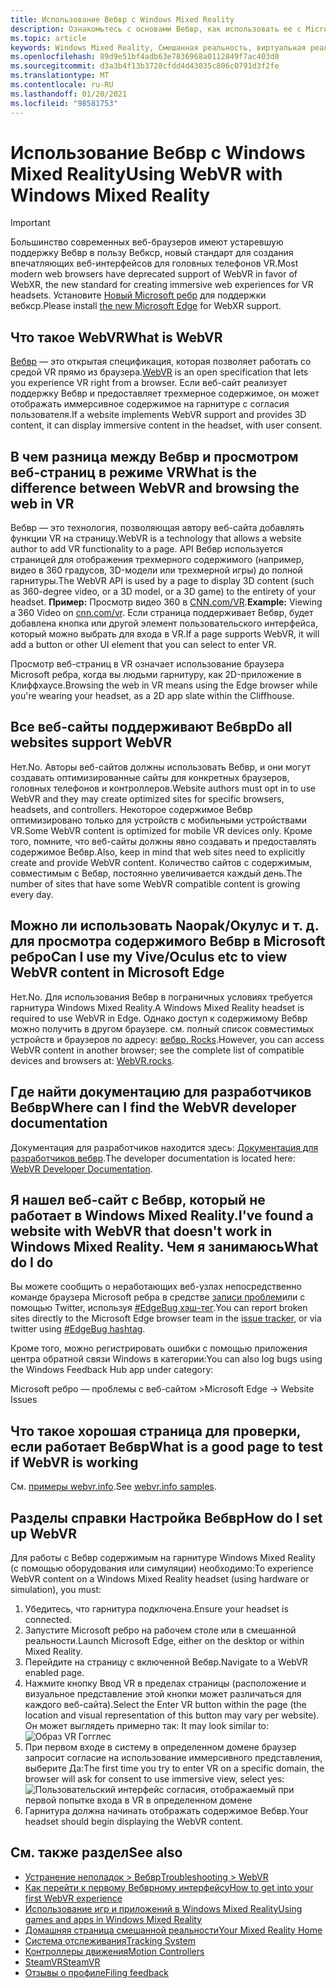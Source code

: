 ```yaml
---
title: Использование Вебвр с Windows Mixed Reality
description: Ознакомьтесь с основами Вебвр, как использовать ее с Microsoft ребром на гарнитурах Windows Mixed Reality, а также как часто устранять неполадки.
ms.topic: article
keywords: Windows Mixed Reality, Смешанная реальность, виртуальная реальность, VR, MR, Вебвр, ребро, Microsoft ребро, просмотр веб-страниц
ms.openlocfilehash: 89d9e51bf4adb63e7836968a0112849f7ac403d0
ms.sourcegitcommit: d3a3b4f13b3728cfdd4d43035c806c0791d3f2fe
ms.translationtype: MT
ms.contentlocale: ru-RU
ms.lasthandoff: 01/20/2021
ms.locfileid: "98581753"
---
```

# <a name="using-webvr-with-windows-mixed-reality"></a><span data-ttu-id="eb535-104">Использование Вебвр с Windows Mixed Reality</span><span class="sxs-lookup"><span data-stu-id="eb535-104">Using WebVR with Windows Mixed Reality</span></span>

>[!IMPORTANT]
><span data-ttu-id="eb535-105">Большинство современных веб-браузеров имеют устаревшую поддержку Вебвр в пользу Вебкср, новый стандарт для создания впечатляющих веб-интерфейсов для головных телефонов VR.</span><span class="sxs-lookup"><span data-stu-id="eb535-105">Most modern web browsers have deprecated support of WebVR in favor of WebXR, the new standard for creating immersive web experiences for VR headsets.</span></span> <span data-ttu-id="eb535-106">Установите [Новый Microsoft ребр](using-microsoft-edge.md) для поддержки вебкср.</span><span class="sxs-lookup"><span data-stu-id="eb535-106">Please install [the new Microsoft Edge](using-microsoft-edge.md) for WebXR support.</span></span>

## <a name="what-is-webvr"></a><span data-ttu-id="eb535-107">Что такое WebVR</span><span class="sxs-lookup"><span data-stu-id="eb535-107">What is WebVR</span></span>

<span data-ttu-id="eb535-108">[Вебвр](https://webvr.info) — это открытая спецификация, которая позволяет работать со средой VR прямо из браузера.</span><span class="sxs-lookup"><span data-stu-id="eb535-108">[WebVR](https://webvr.info) is an open specification that lets you experience VR right from a browser.</span></span> <span data-ttu-id="eb535-109">Если веб-сайт реализует поддержку Вебвр и предоставляет трехмерное содержимое, он может отображать иммерсивное содержимое на гарнитуре с согласия пользователя.</span><span class="sxs-lookup"><span data-stu-id="eb535-109">If a website implements WebVR support and provides 3D content, it can display immersive content in the headset, with user consent.</span></span>

## <a name="what-is-the-difference-between-webvr-and-browsing-the-web-in-vr"></a><span data-ttu-id="eb535-110">В чем разница между Вебвр и просмотром веб-страниц в режиме VR</span><span class="sxs-lookup"><span data-stu-id="eb535-110">What is the difference between WebVR and browsing the web in VR</span></span>

<span data-ttu-id="eb535-111">Вебвр — это технология, позволяющая автору веб-сайта добавлять функции VR на страницу.</span><span class="sxs-lookup"><span data-stu-id="eb535-111">WebVR is a technology that allows a website author to add VR functionality to a page.</span></span> <span data-ttu-id="eb535-112">API Вебвр используется страницей для отображения трехмерного содержимого (например, видео в 360 градусов, 3D-модели или трехмерной игры) до полной гарнитуры.</span><span class="sxs-lookup"><span data-stu-id="eb535-112">The WebVR API is used by a page to display 3D content (such as 360-degree video, or a 3D model, or a 3D game) to the entirety of your headset.</span></span> <span data-ttu-id="eb535-113">**Пример:** Просмотр видео 360 в [CNN.com/VR](http://cnn.com/vr).</span><span class="sxs-lookup"><span data-stu-id="eb535-113">**Example:** Viewing a 360 Video on [cnn.com/vr](http://cnn.com/vr).</span></span> <span data-ttu-id="eb535-114">Если страница поддерживает Вебвр, будет добавлена кнопка или другой элемент пользовательского интерфейса, который можно выбрать для входа в VR.</span><span class="sxs-lookup"><span data-stu-id="eb535-114">If a page supports WebVR, it will add a button or other UI element that you can select to enter VR.</span></span>

<span data-ttu-id="eb535-115">Просмотр веб-страниц в VR означает использование браузера Microsoft ребра, когда вы людьми гарнитуру, как 2D-приложение в Клиффхаусе.</span><span class="sxs-lookup"><span data-stu-id="eb535-115">Browsing the web in VR means using the Edge browser while you're wearing your headset, as a 2D app slate within the Cliffhouse.</span></span>

## <a name="do-all-websites-support-webvr"></a><span data-ttu-id="eb535-116">Все веб-сайты поддерживают Вебвр</span><span class="sxs-lookup"><span data-stu-id="eb535-116">Do all websites support WebVR</span></span>

<span data-ttu-id="eb535-117">Нет.</span><span class="sxs-lookup"><span data-stu-id="eb535-117">No.</span></span> <span data-ttu-id="eb535-118">Авторы веб-сайтов должны использовать Вебвр, и они могут создавать оптимизированные сайты для конкретных браузеров, головных телефонов и контроллеров.</span><span class="sxs-lookup"><span data-stu-id="eb535-118">Website authors must opt in to use WebVR and they may create optimized sites for specific browsers, headsets, and controllers.</span></span> <span data-ttu-id="eb535-119">Некоторое содержимое Вебвр оптимизировано только для устройств с мобильными устройствами VR.</span><span class="sxs-lookup"><span data-stu-id="eb535-119">Some WebVR content is optimized for mobile VR devices only.</span></span> <span data-ttu-id="eb535-120">Кроме того, помните, что веб-сайты должны явно создавать и предоставлять содержимое Вебвр.</span><span class="sxs-lookup"><span data-stu-id="eb535-120">Also, keep in mind that web sites need to explicitly create and provide WebVR content.</span></span> <span data-ttu-id="eb535-121">Количество сайтов с содержимым, совместимым с Вебвр, постоянно увеличивается каждый день.</span><span class="sxs-lookup"><span data-stu-id="eb535-121">The number of sites that have some WebVR compatible content is growing every day.</span></span>

## <a name="can-i-use-my-viveoculus-etc-to-view-webvr-content-in-microsoft-edge"></a><span data-ttu-id="eb535-122">Можно ли использовать Naopak/Окулус и т. д. для просмотра содержимого Вебвр в Microsoft ребро</span><span class="sxs-lookup"><span data-stu-id="eb535-122">Can I use my Vive/Oculus etc to view WebVR content in Microsoft Edge</span></span>

<span data-ttu-id="eb535-123">Нет.</span><span class="sxs-lookup"><span data-stu-id="eb535-123">No.</span></span> <span data-ttu-id="eb535-124">Для использования Вебвр в пограничных условиях требуется гарнитура Windows Mixed Reality.</span><span class="sxs-lookup"><span data-stu-id="eb535-124">A Windows Mixed Reality headset is required to use WebVR in Edge.</span></span> <span data-ttu-id="eb535-125">Однако доступ к содержимому Вебвр можно получить в другом браузере. см. полный список совместимых устройств и браузеров по адресу: [вебвр. Rocks](http://webvr.rocks/).</span><span class="sxs-lookup"><span data-stu-id="eb535-125">However, you can access WebVR content in another browser; see the complete list of compatible devices and browsers at: [WebVR.rocks](http://webvr.rocks/).</span></span>

## <a name="where-can-i-find-the-webvr-developer-documentation"></a><span data-ttu-id="eb535-126">Где найти документацию для разработчиков Вебвр</span><span class="sxs-lookup"><span data-stu-id="eb535-126">Where can I find the WebVR developer documentation</span></span>

<span data-ttu-id="eb535-127">Документация для разработчиков находится здесь: [Документация для разработчиков вебвр](/microsoft-edge/webvr/).</span><span class="sxs-lookup"><span data-stu-id="eb535-127">The developer documentation is located here: [WebVR Developer Documentation](/microsoft-edge/webvr/).</span></span>

## <a name="ive-found-a-website-with-webvr-that-doesnt-work-in-windows-mixed-reality-what-do-i-do"></a><span data-ttu-id="eb535-128">Я нашел веб-сайт с Вебвр, который не работает в Windows Mixed Reality.</span><span class="sxs-lookup"><span data-stu-id="eb535-128">I've found a website with WebVR that doesn't work in Windows Mixed Reality.</span></span> <span data-ttu-id="eb535-129">Чем я занимаюсь</span><span class="sxs-lookup"><span data-stu-id="eb535-129">What do I do</span></span>

<span data-ttu-id="eb535-130">Вы можете сообщить о неработающих веб-узлах непосредственно команде браузера Microsoft ребра в средстве [записи проблем](https://developer.microsoft.com/en-us/microsoft-edge/platform/issues/)или с помощью Twitter, используя [#EdgeBug хэш-тег](https://blogs.windows.com/msedgedev/2016/08/11/edgebug-twitter/).</span><span class="sxs-lookup"><span data-stu-id="eb535-130">You can report broken sites directly to the Microsoft Edge browser team in the [issue tracker](https://developer.microsoft.com/en-us/microsoft-edge/platform/issues/), or via twitter using [#EdgeBug hashtag](https://blogs.windows.com/msedgedev/2016/08/11/edgebug-twitter/).</span></span>

<span data-ttu-id="eb535-131">Кроме того, можно регистрировать ошибки с помощью приложения центра обратной связи Windows в категории:</span><span class="sxs-lookup"><span data-stu-id="eb535-131">You can also log bugs using the Windows Feedback Hub app under category:</span></span>

<span data-ttu-id="eb535-132">Microsoft ребро — проблемы с веб-сайтом ></span><span class="sxs-lookup"><span data-stu-id="eb535-132">Microsoft Edge -> Website Issues</span></span>

## <a name="what-is-a-good-page-to-test-if-webvr-is-working"></a><span data-ttu-id="eb535-133">Что такое хорошая страница для проверки, если работает Вебвр</span><span class="sxs-lookup"><span data-stu-id="eb535-133">What is a good page to test if WebVR is working</span></span>

<span data-ttu-id="eb535-134">См. [примеры webvr.info](http://webvr.info/samples/XX-vr-controllers.html).</span><span class="sxs-lookup"><span data-stu-id="eb535-134">See [webvr.info samples](http://webvr.info/samples/XX-vr-controllers.html).</span></span>

## <a name="how-do-i-set-up-webvr"></a><span data-ttu-id="eb535-135">Разделы справки Настройка Вебвр</span><span class="sxs-lookup"><span data-stu-id="eb535-135">How do I set up WebVR</span></span>

<span data-ttu-id="eb535-136">Для работы с Вебвр содержимым на гарнитуре Windows Mixed Reality (с помощью оборудования или симуляции) необходимо:</span><span class="sxs-lookup"><span data-stu-id="eb535-136">To experience WebVR content on a Windows Mixed Reality headset (using hardware or simulation), you must:</span></span>

1. <span data-ttu-id="eb535-137">Убедитесь, что гарнитура подключена.</span><span class="sxs-lookup"><span data-stu-id="eb535-137">Ensure your headset is connected.</span></span>
2. <span data-ttu-id="eb535-138">Запустите Microsoft ребро на рабочем столе или в смешанной реальности.</span><span class="sxs-lookup"><span data-stu-id="eb535-138">Launch Microsoft Edge, either on the desktop or within Mixed Reality.</span></span>
3. <span data-ttu-id="eb535-139">Перейдите на страницу с включенной Вебвр.</span><span class="sxs-lookup"><span data-stu-id="eb535-139">Navigate to a WebVR enabled page.</span></span>
4. <span data-ttu-id="eb535-140">Нажмите кнопку Ввод VR в пределах страницы (расположение и визуальное представление этой кнопки может различаться для каждого веб-сайта).</span><span class="sxs-lookup"><span data-stu-id="eb535-140">Select the Enter VR button within the page (the location and visual representation of this button may vary per website).</span></span> <span data-ttu-id="eb535-141">Он может выглядеть примерно так: </span><span class="sxs-lookup"><span data-stu-id="eb535-141">It may look similar to:</span></span>\
   ![Образ VR Гогглес](images/75px-enter-vr.png)
5. <span data-ttu-id="eb535-143">При первом входе в систему в определенном домене браузер запросит согласие на использование иммерсивного представления, выберите Да:</span><span class="sxs-lookup"><span data-stu-id="eb535-143">The first time you try to enter VR on a specific domain, the browser will ask for consent to use immersive view, select yes:</span></span> ![Пользовательский интерфейс согласия, отображаемый при первой попытке входа в VR в определенном домене](images/1053px-Webvr-consent-ui.png)
6. <span data-ttu-id="eb535-145">Гарнитура должна начинать отображать содержимое Вебвр.</span><span class="sxs-lookup"><span data-stu-id="eb535-145">Your headset should begin displaying the WebVR content.</span></span>

## <a name="see-also"></a><span data-ttu-id="eb535-146">См. также раздел</span><span class="sxs-lookup"><span data-stu-id="eb535-146">See also</span></span>

* [<span data-ttu-id="eb535-147">Устранение неполадок > Вебвр</span><span class="sxs-lookup"><span data-stu-id="eb535-147">Troubleshooting > WebVR</span></span>](webvr-questions.md)
* [<span data-ttu-id="eb535-148">Как перейти к первому Вебврному интерфейсу</span><span class="sxs-lookup"><span data-stu-id="eb535-148">How to get into your first WebVR experience</span></span>](using-games-and-apps-in-windows-mixed-reality.md#how-to-get-into-your-first-webvr-experience)
* [<span data-ttu-id="eb535-149">Использование игр и приложений в Windows Mixed Reality</span><span class="sxs-lookup"><span data-stu-id="eb535-149">Using games and apps in Windows Mixed Reality</span></span>](using-games-and-apps-in-windows-mixed-reality.md)
* [<span data-ttu-id="eb535-150">Домашняя страница смешанной реальности</span><span class="sxs-lookup"><span data-stu-id="eb535-150">Your Mixed Reality Home</span></span>](your-mixed-reality-home.md)
* [<span data-ttu-id="eb535-151">Система отслеживания</span><span class="sxs-lookup"><span data-stu-id="eb535-151">Tracking System</span></span>](tracking-system.md)
* [<span data-ttu-id="eb535-152">Контроллеры движения</span><span class="sxs-lookup"><span data-stu-id="eb535-152">Motion Controllers</span></span>](controllers-in-wmr.md)
* [<span data-ttu-id="eb535-153">SteamVR</span><span class="sxs-lookup"><span data-stu-id="eb535-153">SteamVR</span></span>](using-steamvr-with-windows-mixed-reality.md)
* [<span data-ttu-id="eb535-154">Отзывы о профиле</span><span class="sxs-lookup"><span data-stu-id="eb535-154">Filing feedback</span></span>](filing-feedback.md)